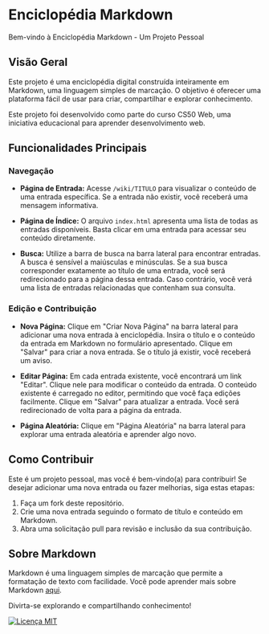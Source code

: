 # Enciclopédia Markdown

Bem-vindo à Enciclopédia Markdown - Um Projeto Pessoal

## Visão Geral

Este projeto é uma enciclopédia digital construída inteiramente em Markdown, uma linguagem simples de marcação. O objetivo é oferecer uma plataforma fácil de usar para criar, compartilhar e explorar conhecimento.

Este projeto foi desenvolvido como parte do curso CS50 Web, uma iniciativa educacional para aprender desenvolvimento web.

## Funcionalidades Principais

### Navegação

- **Página de Entrada:** Acesse `/wiki/TITULO` para visualizar o conteúdo de uma entrada específica. Se a entrada não existir, você receberá uma mensagem informativa.

- **Página de Índice:** O arquivo `index.html` apresenta uma lista de todas as entradas disponíveis. Basta clicar em uma entrada para acessar seu conteúdo diretamente.

- **Busca:** Utilize a barra de busca na barra lateral para encontrar entradas. A busca é sensível a maiúsculas e minúsculas. Se a sua busca corresponder exatamente ao título de uma entrada, você será redirecionado para a página dessa entrada. Caso contrário, você verá uma lista de entradas relacionadas que contenham sua consulta.

### Edição e Contribuição

- **Nova Página:** Clique em "Criar Nova Página" na barra lateral para adicionar uma nova entrada à enciclopédia. Insira o título e o conteúdo da entrada em Markdown no formulário apresentado. Clique em "Salvar" para criar a nova entrada. Se o título já existir, você receberá um aviso.

- **Editar Página:** Em cada entrada existente, você encontrará um link "Editar". Clique nele para modificar o conteúdo da entrada. O conteúdo existente é carregado no editor, permitindo que você faça edições facilmente. Clique em "Salvar" para atualizar a entrada. Você será redirecionado de volta para a página da entrada.

- **Página Aleatória:** Clique em "Página Aleatória" na barra lateral para explorar uma entrada aleatória e aprender algo novo.

## Como Contribuir

Este é um projeto pessoal, mas você é bem-vindo(a) para contribuir! Se desejar adicionar uma nova entrada ou fazer melhorias, siga estas etapas:

1. Faça um fork deste repositório.
2. Crie uma nova entrada seguindo o formato de título e conteúdo em Markdown.
3. Abra uma solicitação pull para revisão e inclusão da sua contribuição.

## Sobre Markdown

Markdown é uma linguagem simples de marcação que permite a formatação de texto com facilidade. Você pode aprender mais sobre Markdown [aqui](https://www.markdownguide.org/getting-started/).

Divirta-se explorando e compartilhando conhecimento!

[![Licença MIT](https://img.shields.io/badge/Licen%C3%A7a-MIT-green)](LICENSE)
